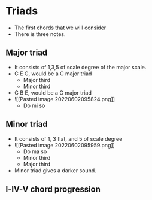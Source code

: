 # Triads
- The first chords that we will consider
- There is three notes.
## Major triad
- It consists of 1,3,5 of scale degree of the major scale.
- C E G, would be a C major triad
	- Major third
	- Minor third
- G B E, would be a G major triad
- ![[Pasted image 20220602095824.png]] 
	- Do mi so
## Minor triad
- It consists of 1, 3 flat, and 5 of scale degree
- ![[Pasted image 20220602095959.png]]
	- Do ma so
	- Minor third
	- Major third
- Minor triad gives a darker sound.
## I-IV-V chord progression

